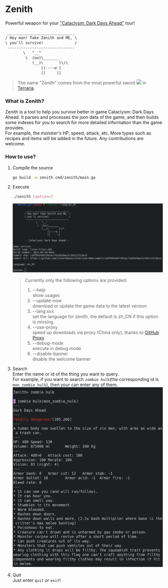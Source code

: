 # Zenith
Powerful weapon for your ["Cataclysm: Dark Days Ahead"](https://github.com/CleverRaven/Cataclysm-DDA) tour!
```
 ______________________________ 
/ Hey man! Take Zenith and ME, \
\ you'll survive!              /
 ------------------------------ 
        \   ^__^
         \  (oo)\_______
            (__)\       )\/\
                ||----w |
                ||     ||
```
> The name "Zenith" comes from the most powerful sword [![](https://static.wikia.nocookie.net/terraria_gamepedia/images/6/66/Zenith.png/revision/latest/scale-to-width-down/15?cb=20200516223829)](https://terraria.fandom.com/wiki/Zenith) in [Terraria](https://terraria.org).

### What is Zenith?
Zenith is a tool to help you survive better in game Cataclysm: Dark Days Ahead. It parses and processes the json data of the game, and then builds some indexes for you to search for more detailed information than the game provides.  
For example, the monster's HP, speed, attack, etc. More types such as recipes and items will be added in the future. Any contributions are welcome.

### How to use?
1. Compile the source
   ```bash
   go build -o zenith cmd/zenith/main.go
   ```
2. Execute 
   ```bash
   ./zenith [options]
   ``` 
   ![](doc/1.png)
   > Currently only the following options are provided:  
   > 1. --help  
   > show usages
   > 2. --update-now  
   > download or update the game data to the latest version
   > 3. --lang:xxx  
   > set the language for zenith, the default is zh_CN if this option is missing.
   > 4. --use-proxy  
   > speed ​​up downloads via proxy (China only), thanks to [GitHub Proxy](https://ghproxy.com/)
   > 5. --debug-mode  
   > execute in debug mode
   > 6. --disable-banner  
   > disable the welcome banner

3. Search  
   Enter the name or id of the thing you want to query.  
   For example, if you want to search `zombie hulk`(the corresponding id is `mon_zombie_hulk`), then your can enter any of them.  
   ![](./doc/2.png)

4. Quit  
   Just enter `quit` or `exit`!
